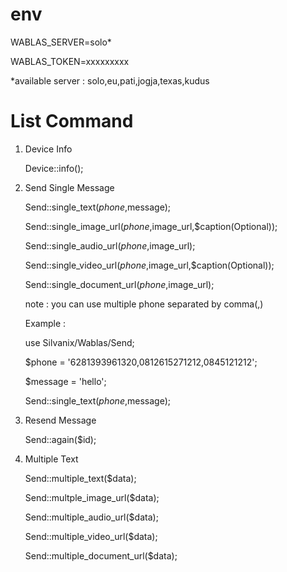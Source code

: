 # env

WABLAS_SERVER=solo*

WABLAS_TOKEN=xxxxxxxxx

*available server : solo,eu,pati,jogja,texas,kudus

# List Command

1. Device Info

    Device::info();

2. Send Single Message

    Send::single_text($phone,$message);

    Send::single_image_url($phone,$image_url,$caption(Optional));

    Send::single_audio_url($phone,$image_url);

    Send::single_video_url($phone,$image_url,$caption(Optional));

    Send::single_document_url($phone,$image_url);


    note : you can use multiple phone separated by comma(,)

    Example :

    use Silvanix/Wablas/Send;

    $phone = '6281393961320,0812615271212,0845121212';

    $message = 'hello';

    Send::single_text($phone,$message);


3. Resend Message

    Send::again($id);


4. Multiple Text

    Send::multiple_text($data);

    Send::multple_image_url($data);

    Send::multiple_audio_url($data);

    Send::multiple_video_url($data);

    Send::multiple_document_url($data);

